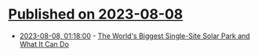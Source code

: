# [Published on 2023-08-08](index.md)

* [2023-08-08, 01:18:00](https://soylentnews.org/article.pl?sid=23/08/06/2129236&from=rss) - [The World's Biggest Single-Site Solar Park and What It Can Do](https://soylentnews.org/article.pl?sid=23/08/06/2129236&from=rss)
